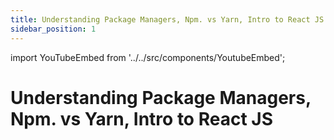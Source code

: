 ```yaml
---
title: Understanding Package Managers, Npm. vs Yarn, Intro to React JS
sidebar_position: 1
---
```


import YouTubeEmbed from '../../src/components/YoutubeEmbed';

# Understanding Package Managers, Npm. vs Yarn, Intro to React JS

<YouTubeEmbed videoId="ILDIicJDZsI" />

